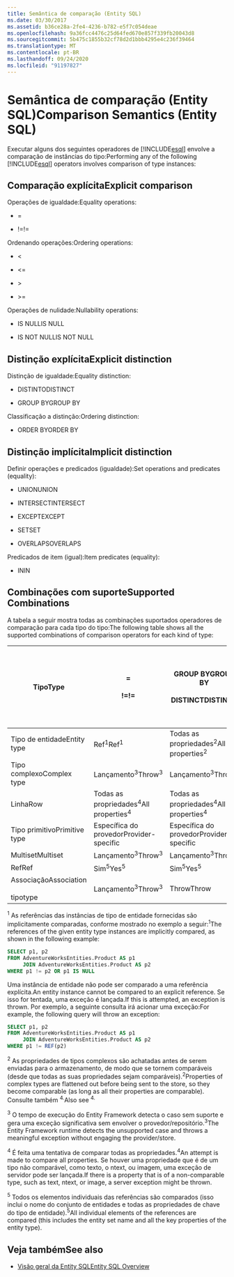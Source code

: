 ```yaml
---
title: Semântica de comparação (Entity SQL)
ms.date: 03/30/2017
ms.assetid: b36ce28a-2fe4-4236-b782-e5f7c054deae
ms.openlocfilehash: 9a36fcc4476c25d64fed670e857f339fb20043d8
ms.sourcegitcommit: 5b475c1855b32cf78d2d1bbb4295e4c236f39464
ms.translationtype: MT
ms.contentlocale: pt-BR
ms.lasthandoff: 09/24/2020
ms.locfileid: "91197827"
---
```

# <a name="comparison-semantics-entity-sql"></a><span data-ttu-id="251ce-102">Semântica de comparação (Entity SQL)</span><span class="sxs-lookup"><span data-stu-id="251ce-102">Comparison Semantics (Entity SQL)</span></span>

<span data-ttu-id="251ce-103">Executar alguns dos seguintes operadores de [!INCLUDE[esql](../../../../../../includes/esql-md.md)] envolve a comparação de instâncias do tipo:</span><span class="sxs-lookup"><span data-stu-id="251ce-103">Performing any of the following [!INCLUDE[esql](../../../../../../includes/esql-md.md)] operators involves comparison of type instances:</span></span>  
  
## <a name="explicit-comparison"></a><span data-ttu-id="251ce-104">Comparação explícita</span><span class="sxs-lookup"><span data-stu-id="251ce-104">Explicit comparison</span></span>  

 <span data-ttu-id="251ce-105">Operações de igualdade:</span><span class="sxs-lookup"><span data-stu-id="251ce-105">Equality operations:</span></span>  
  
- =  
  
- <span data-ttu-id="251ce-106">!=</span><span class="sxs-lookup"><span data-stu-id="251ce-106">!=</span></span>  
  
 <span data-ttu-id="251ce-107">Ordenando operações:</span><span class="sxs-lookup"><span data-stu-id="251ce-107">Ordering operations:</span></span>  
  
- <  
  
- \<=  
  
- \>  
  
- \>=  
  
 <span data-ttu-id="251ce-108">Operações de nulidade:</span><span class="sxs-lookup"><span data-stu-id="251ce-108">Nullability operations:</span></span>  
  
- <span data-ttu-id="251ce-109">IS NULL</span><span class="sxs-lookup"><span data-stu-id="251ce-109">IS NULL</span></span>  
  
- <span data-ttu-id="251ce-110">IS NOT NULL</span><span class="sxs-lookup"><span data-stu-id="251ce-110">IS NOT NULL</span></span>  
  
## <a name="explicit-distinction"></a><span data-ttu-id="251ce-111">Distinção explícita</span><span class="sxs-lookup"><span data-stu-id="251ce-111">Explicit distinction</span></span>  

 <span data-ttu-id="251ce-112">Distinção de igualdade:</span><span class="sxs-lookup"><span data-stu-id="251ce-112">Equality distinction:</span></span>  
  
- <span data-ttu-id="251ce-113">DISTINTO</span><span class="sxs-lookup"><span data-stu-id="251ce-113">DISTINCT</span></span>  
  
- <span data-ttu-id="251ce-114">GROUP BY</span><span class="sxs-lookup"><span data-stu-id="251ce-114">GROUP BY</span></span>  
  
 <span data-ttu-id="251ce-115">Classificação a distinção:</span><span class="sxs-lookup"><span data-stu-id="251ce-115">Ordering distinction:</span></span>  
  
- <span data-ttu-id="251ce-116">ORDER BY</span><span class="sxs-lookup"><span data-stu-id="251ce-116">ORDER BY</span></span>  
  
## <a name="implicit-distinction"></a><span data-ttu-id="251ce-117">Distinção implícita</span><span class="sxs-lookup"><span data-stu-id="251ce-117">Implicit distinction</span></span>  

 <span data-ttu-id="251ce-118">Definir operações e predicados (igualdade):</span><span class="sxs-lookup"><span data-stu-id="251ce-118">Set operations and predicates (equality):</span></span>  
  
- <span data-ttu-id="251ce-119">UNION</span><span class="sxs-lookup"><span data-stu-id="251ce-119">UNION</span></span>  
  
- <span data-ttu-id="251ce-120">INTERSECT</span><span class="sxs-lookup"><span data-stu-id="251ce-120">INTERSECT</span></span>  
  
- <span data-ttu-id="251ce-121">EXCEPT</span><span class="sxs-lookup"><span data-stu-id="251ce-121">EXCEPT</span></span>  
  
- <span data-ttu-id="251ce-122">SET</span><span class="sxs-lookup"><span data-stu-id="251ce-122">SET</span></span>  
  
- <span data-ttu-id="251ce-123">OVERLAPS</span><span class="sxs-lookup"><span data-stu-id="251ce-123">OVERLAPS</span></span>  
  
 <span data-ttu-id="251ce-124">Predicados de item (igual):</span><span class="sxs-lookup"><span data-stu-id="251ce-124">Item predicates (equality):</span></span>  
  
- <span data-ttu-id="251ce-125">IN</span><span class="sxs-lookup"><span data-stu-id="251ce-125">IN</span></span>  
  
## <a name="supported-combinations"></a><span data-ttu-id="251ce-126">Combinações com suporte</span><span class="sxs-lookup"><span data-stu-id="251ce-126">Supported Combinations</span></span>  

 <span data-ttu-id="251ce-127">A tabela a seguir mostra todas as combinações suportados operadores de comparação para cada tipo do tipo:</span><span class="sxs-lookup"><span data-stu-id="251ce-127">The following table shows all the supported combinations of comparison operators for each kind of type:</span></span>  
  
|<span data-ttu-id="251ce-128">**Tipo**</span><span class="sxs-lookup"><span data-stu-id="251ce-128">**Type**</span></span>|**=**<br /><br /> <span data-ttu-id="251ce-129">**!=**</span><span class="sxs-lookup"><span data-stu-id="251ce-129">**!=**</span></span>|<span data-ttu-id="251ce-130">**GROUP BY**</span><span class="sxs-lookup"><span data-stu-id="251ce-130">**GROUP BY**</span></span><br /><br /> <span data-ttu-id="251ce-131">**DISTINCT**</span><span class="sxs-lookup"><span data-stu-id="251ce-131">**DISTINCT**</span></span>|<span data-ttu-id="251ce-132">**UNION**</span><span class="sxs-lookup"><span data-stu-id="251ce-132">**UNION**</span></span><br /><br /> <span data-ttu-id="251ce-133">**INTERSECT**</span><span class="sxs-lookup"><span data-stu-id="251ce-133">**INTERSECT**</span></span><br /><br /> <span data-ttu-id="251ce-134">**EXCEPT**</span><span class="sxs-lookup"><span data-stu-id="251ce-134">**EXCEPT**</span></span><br /><br /> <span data-ttu-id="251ce-135">**SET**</span><span class="sxs-lookup"><span data-stu-id="251ce-135">**SET**</span></span><br /><br /> <span data-ttu-id="251ce-136">**OVERLAPS**</span><span class="sxs-lookup"><span data-stu-id="251ce-136">**OVERLAPS**</span></span>|<span data-ttu-id="251ce-137">**IN**</span><span class="sxs-lookup"><span data-stu-id="251ce-137">**IN**</span></span>|<span data-ttu-id="251ce-138">**<   <=**</span><span class="sxs-lookup"><span data-stu-id="251ce-138">**<   <=**</span></span><br /><br /> <span data-ttu-id="251ce-139">**>   >=**</span><span class="sxs-lookup"><span data-stu-id="251ce-139">**>   >=**</span></span>|<span data-ttu-id="251ce-140">**ORDER BY**</span><span class="sxs-lookup"><span data-stu-id="251ce-140">**ORDER BY**</span></span>|<span data-ttu-id="251ce-141">**IS NULL**</span><span class="sxs-lookup"><span data-stu-id="251ce-141">**IS NULL**</span></span><br /><br /> <span data-ttu-id="251ce-142">**NÃO É NULO**</span><span class="sxs-lookup"><span data-stu-id="251ce-142">**IS NOT NULL**</span></span>|  
|-|-|-|-|-|-|-|-|  
|<span data-ttu-id="251ce-143">Tipo de entidade</span><span class="sxs-lookup"><span data-stu-id="251ce-143">Entity type</span></span>|<span data-ttu-id="251ce-144">Ref<sup>1</sup></span><span class="sxs-lookup"><span data-stu-id="251ce-144">Ref<sup>1</sup></span></span>|<span data-ttu-id="251ce-145">Todas as propriedades<sup>2</sup></span><span class="sxs-lookup"><span data-stu-id="251ce-145">All properties<sup>2</sup></span></span>|<span data-ttu-id="251ce-146">Todas as propriedades<sup>2</sup></span><span class="sxs-lookup"><span data-stu-id="251ce-146">All properties<sup>2</sup></span></span>|<span data-ttu-id="251ce-147">Todas as propriedades<sup>2</sup></span><span class="sxs-lookup"><span data-stu-id="251ce-147">All properties<sup>2</sup></span></span>|<span data-ttu-id="251ce-148">Lançamento<sup>3</sup></span><span class="sxs-lookup"><span data-stu-id="251ce-148">Throw<sup>3</sup></span></span>|<span data-ttu-id="251ce-149">Lançamento<sup>3</sup></span><span class="sxs-lookup"><span data-stu-id="251ce-149">Throw<sup>3</sup></span></span>|<span data-ttu-id="251ce-150">Ref<sup>1</sup></span><span class="sxs-lookup"><span data-stu-id="251ce-150">Ref<sup>1</sup></span></span>|  
|<span data-ttu-id="251ce-151">Tipo complexo</span><span class="sxs-lookup"><span data-stu-id="251ce-151">Complex type</span></span>|<span data-ttu-id="251ce-152">Lançamento<sup>3</sup></span><span class="sxs-lookup"><span data-stu-id="251ce-152">Throw<sup>3</sup></span></span>|<span data-ttu-id="251ce-153">Lançamento<sup>3</sup></span><span class="sxs-lookup"><span data-stu-id="251ce-153">Throw<sup>3</sup></span></span>|<span data-ttu-id="251ce-154">Lançamento<sup>3</sup></span><span class="sxs-lookup"><span data-stu-id="251ce-154">Throw<sup>3</sup></span></span>|<span data-ttu-id="251ce-155">Lançamento<sup>3</sup></span><span class="sxs-lookup"><span data-stu-id="251ce-155">Throw<sup>3</sup></span></span>|<span data-ttu-id="251ce-156">Lançamento<sup>3</sup></span><span class="sxs-lookup"><span data-stu-id="251ce-156">Throw<sup>3</sup></span></span>|<span data-ttu-id="251ce-157">Lançamento<sup>3</sup></span><span class="sxs-lookup"><span data-stu-id="251ce-157">Throw<sup>3</sup></span></span>|<span data-ttu-id="251ce-158">Lançamento<sup>3</sup></span><span class="sxs-lookup"><span data-stu-id="251ce-158">Throw<sup>3</sup></span></span>|  
|<span data-ttu-id="251ce-159">Linha</span><span class="sxs-lookup"><span data-stu-id="251ce-159">Row</span></span>|<span data-ttu-id="251ce-160">Todas as propriedades<sup>4</sup></span><span class="sxs-lookup"><span data-stu-id="251ce-160">All properties<sup>4</sup></span></span>|<span data-ttu-id="251ce-161">Todas as propriedades<sup>4</sup></span><span class="sxs-lookup"><span data-stu-id="251ce-161">All properties<sup>4</sup></span></span>|<span data-ttu-id="251ce-162">Todas as propriedades<sup>4</sup></span><span class="sxs-lookup"><span data-stu-id="251ce-162">All properties<sup>4</sup></span></span>|<span data-ttu-id="251ce-163">Lançamento<sup>3</sup></span><span class="sxs-lookup"><span data-stu-id="251ce-163">Throw<sup>3</sup></span></span>|<span data-ttu-id="251ce-164">Lançamento<sup>3</sup></span><span class="sxs-lookup"><span data-stu-id="251ce-164">Throw<sup>3</sup></span></span>|<span data-ttu-id="251ce-165">Todas as propriedades<sup>4</sup></span><span class="sxs-lookup"><span data-stu-id="251ce-165">All properties<sup>4</sup></span></span>|<span data-ttu-id="251ce-166">Lançamento<sup>3</sup></span><span class="sxs-lookup"><span data-stu-id="251ce-166">Throw<sup>3</sup></span></span>|  
|<span data-ttu-id="251ce-167">Tipo primitivo</span><span class="sxs-lookup"><span data-stu-id="251ce-167">Primitive type</span></span>|<span data-ttu-id="251ce-168">Específica do provedor</span><span class="sxs-lookup"><span data-stu-id="251ce-168">Provider-specific</span></span>|<span data-ttu-id="251ce-169">Específica do provedor</span><span class="sxs-lookup"><span data-stu-id="251ce-169">Provider-specific</span></span>|<span data-ttu-id="251ce-170">Específica do provedor</span><span class="sxs-lookup"><span data-stu-id="251ce-170">Provider-specific</span></span>|<span data-ttu-id="251ce-171">Específica do provedor</span><span class="sxs-lookup"><span data-stu-id="251ce-171">Provider-specific</span></span>|<span data-ttu-id="251ce-172">Específica do provedor</span><span class="sxs-lookup"><span data-stu-id="251ce-172">Provider-specific</span></span>|<span data-ttu-id="251ce-173">Específica do provedor</span><span class="sxs-lookup"><span data-stu-id="251ce-173">Provider-specific</span></span>|<span data-ttu-id="251ce-174">Específica do provedor</span><span class="sxs-lookup"><span data-stu-id="251ce-174">Provider-specific</span></span>|  
|<span data-ttu-id="251ce-175">Multiset</span><span class="sxs-lookup"><span data-stu-id="251ce-175">Multiset</span></span>|<span data-ttu-id="251ce-176">Lançamento<sup>3</sup></span><span class="sxs-lookup"><span data-stu-id="251ce-176">Throw<sup>3</sup></span></span>|<span data-ttu-id="251ce-177">Lançamento<sup>3</sup></span><span class="sxs-lookup"><span data-stu-id="251ce-177">Throw<sup>3</sup></span></span>|<span data-ttu-id="251ce-178">Lançamento<sup>3</sup></span><span class="sxs-lookup"><span data-stu-id="251ce-178">Throw<sup>3</sup></span></span>|<span data-ttu-id="251ce-179">Lançamento<sup>3</sup></span><span class="sxs-lookup"><span data-stu-id="251ce-179">Throw<sup>3</sup></span></span>|<span data-ttu-id="251ce-180">Lançamento<sup>3</sup></span><span class="sxs-lookup"><span data-stu-id="251ce-180">Throw<sup>3</sup></span></span>|<span data-ttu-id="251ce-181">Lançamento<sup>3</sup></span><span class="sxs-lookup"><span data-stu-id="251ce-181">Throw<sup>3</sup></span></span>|<span data-ttu-id="251ce-182">Lançamento<sup>3</sup></span><span class="sxs-lookup"><span data-stu-id="251ce-182">Throw<sup>3</sup></span></span>|  
|<span data-ttu-id="251ce-183">Ref</span><span class="sxs-lookup"><span data-stu-id="251ce-183">Ref</span></span>|<span data-ttu-id="251ce-184">Sim<sup>5</sup></span><span class="sxs-lookup"><span data-stu-id="251ce-184">Yes<sup>5</sup></span></span>|<span data-ttu-id="251ce-185">Sim<sup>5</sup></span><span class="sxs-lookup"><span data-stu-id="251ce-185">Yes<sup>5</sup></span></span>|<span data-ttu-id="251ce-186">Sim<sup>5</sup></span><span class="sxs-lookup"><span data-stu-id="251ce-186">Yes<sup>5</sup></span></span>|<span data-ttu-id="251ce-187">Sim<sup>5</sup></span><span class="sxs-lookup"><span data-stu-id="251ce-187">Yes<sup>5</sup></span></span>|<span data-ttu-id="251ce-188">Throw</span><span class="sxs-lookup"><span data-stu-id="251ce-188">Throw</span></span>|<span data-ttu-id="251ce-189">Throw</span><span class="sxs-lookup"><span data-stu-id="251ce-189">Throw</span></span>|<span data-ttu-id="251ce-190">Sim<sup>5</sup></span><span class="sxs-lookup"><span data-stu-id="251ce-190">Yes<sup>5</sup></span></span>|  
|<span data-ttu-id="251ce-191">Associação</span><span class="sxs-lookup"><span data-stu-id="251ce-191">Association</span></span><br /><br /> <span data-ttu-id="251ce-192">tipo</span><span class="sxs-lookup"><span data-stu-id="251ce-192">type</span></span>|<span data-ttu-id="251ce-193">Lançamento<sup>3</sup></span><span class="sxs-lookup"><span data-stu-id="251ce-193">Throw<sup>3</sup></span></span>|<span data-ttu-id="251ce-194">Throw</span><span class="sxs-lookup"><span data-stu-id="251ce-194">Throw</span></span>|<span data-ttu-id="251ce-195">Throw</span><span class="sxs-lookup"><span data-stu-id="251ce-195">Throw</span></span>|<span data-ttu-id="251ce-196">Throw</span><span class="sxs-lookup"><span data-stu-id="251ce-196">Throw</span></span>|<span data-ttu-id="251ce-197">Lançamento<sup>3</sup></span><span class="sxs-lookup"><span data-stu-id="251ce-197">Throw<sup>3</sup></span></span>|<span data-ttu-id="251ce-198">Lançamento<sup>3</sup></span><span class="sxs-lookup"><span data-stu-id="251ce-198">Throw<sup>3</sup></span></span>|<span data-ttu-id="251ce-199">Lançamento<sup>3</sup></span><span class="sxs-lookup"><span data-stu-id="251ce-199">Throw<sup>3</sup></span></span>|  
  
 <span data-ttu-id="251ce-200"><sup>1</sup> As referências das instâncias de tipo de entidade fornecidas são implicitamente comparadas, conforme mostrado no exemplo a seguir:</span><span class="sxs-lookup"><span data-stu-id="251ce-200"><sup>1</sup>The references of the given entity type instances are implicitly compared, as shown in the following example:</span></span>  
  
```sql  
SELECT p1, p2
FROM AdventureWorksEntities.Product AS p1
     JOIN AdventureWorksEntities.Product AS p2
WHERE p1 != p2 OR p1 IS NULL  
```  
  
 <span data-ttu-id="251ce-201">Uma instância de entidade não pode ser comparado a uma referência explícita.</span><span class="sxs-lookup"><span data-stu-id="251ce-201">An entity instance cannot be compared to an explicit reference.</span></span> <span data-ttu-id="251ce-202">Se isso for tentada, uma exceção é lançada.</span><span class="sxs-lookup"><span data-stu-id="251ce-202">If this is attempted, an exception is thrown.</span></span> <span data-ttu-id="251ce-203">Por exemplo, a seguinte consulta irá acionar uma exceção:</span><span class="sxs-lookup"><span data-stu-id="251ce-203">For example, the following query will throw an exception:</span></span>  
  
```sql  
SELECT p1, p2
FROM AdventureWorksEntities.Product AS p1
     JOIN AdventureWorksEntities.Product AS p2
WHERE p1 != REF(p2)  
```  
  
 <span data-ttu-id="251ce-204"><sup>2</sup> As propriedades de tipos complexos são achatadas antes de serem enviadas para o armazenamento, de modo que se tornem comparáveis (desde que todas as suas propriedades sejam comparáveis).</span><span class="sxs-lookup"><span data-stu-id="251ce-204"><sup>2</sup>Properties of complex types are flattened out before being sent to the store, so they become comparable (as long as all their properties are comparable).</span></span> <span data-ttu-id="251ce-205">Consulte também <sup>4.</sup></span><span class="sxs-lookup"><span data-stu-id="251ce-205">Also see <sup>4.</sup></span></span>  
  
 <span data-ttu-id="251ce-206"><sup>3</sup> O tempo de execução do Entity Framework detecta o caso sem suporte e gera uma exceção significativa sem envolver o provedor/repositório.</span><span class="sxs-lookup"><span data-stu-id="251ce-206"><sup>3</sup>The Entity Framework runtime detects the unsupported case and throws a meaningful exception without engaging the provider/store.</span></span>  
  
 <span data-ttu-id="251ce-207"><sup>4</sup> É feita uma tentativa de comparar todas as propriedades.</span><span class="sxs-lookup"><span data-stu-id="251ce-207"><sup>4</sup>An attempt is made to compare all properties.</span></span> <span data-ttu-id="251ce-208">Se houver uma propriedade que é de um tipo não comparável, como texto, o ntext, ou imagem, uma exceção de servidor pode ser lançada.</span><span class="sxs-lookup"><span data-stu-id="251ce-208">If there is a property that is of a non-comparable type, such as text, ntext, or image, a server exception might be thrown.</span></span>  
  
 <span data-ttu-id="251ce-209"><sup>5</sup> Todos os elementos individuais das referências são comparados (isso inclui o nome do conjunto de entidades e todas as propriedades de chave do tipo de entidade).</span><span class="sxs-lookup"><span data-stu-id="251ce-209"><sup>5</sup>All individual elements of the references are compared (this includes the entity set name and all the key properties of the entity type).</span></span>  
  
## <a name="see-also"></a><span data-ttu-id="251ce-210">Veja também</span><span class="sxs-lookup"><span data-stu-id="251ce-210">See also</span></span>

- [<span data-ttu-id="251ce-211">Visão geral da Entity SQL</span><span class="sxs-lookup"><span data-stu-id="251ce-211">Entity SQL Overview</span></span>](entity-sql-overview.md)
